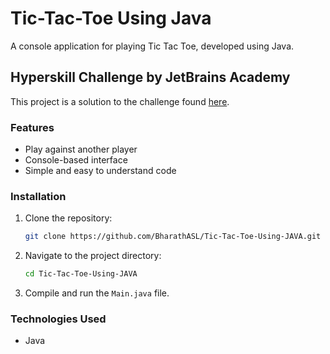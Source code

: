 # Tic-Tac-Toe Using Java

A console application for playing Tic Tac Toe, developed using Java.

## Hyperskill Challenge by JetBrains Academy

This project is a solution to the challenge found [here](https://hyperskill.org/projects/48/stages/259/implement#solutions).

### Features

- Play against another player
- Console-based interface
- Simple and easy to understand code

### Installation

1. Clone the repository:
   ```bash
   git clone https://github.com/BharathASL/Tic-Tac-Toe-Using-JAVA.git
   ```
2. Navigate to the project directory:
   ```bash
   cd Tic-Tac-Toe-Using-JAVA
   ```
3. Compile and run the `Main.java` file.

### Technologies Used

- Java
